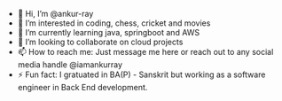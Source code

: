 - 👋 Hi, I’m @ankur-ray
- 👀 I’m interested in coding, chess, cricket and movies
- 🌱 I’m currently learning java, springboot and AWS
- 💞️ I’m looking to collaborate on cloud projects
- 📫 How to reach me: Just message me here or reach out to any social media handle @iamankurray
- ⚡ Fun fact: I gratuated in BA(P) - Sanskrit but working as a software engineer in Back End development.
